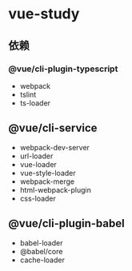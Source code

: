 # vue-study

## 依赖

### @vue/cli-plugin-typescript

- webpack
- tslint
- ts-loader

## @vue/cli-service

- webpack-dev-server
- url-loader
- vue-loader
- vue-style-loader
- webpack-merge
- html-webpack-plugin
- css-loader

## @vue/cli-plugin-babel

- babel-loader
- @babel/core
- cache-loader
